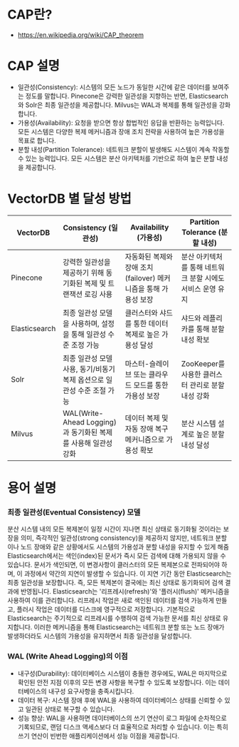 # CAP란?
- https://en.wikipedia.org/wiki/CAP_theorem

# CAP 설명
- 일관성(Consistency): 시스템의 모든 노드가 동일한 시간에 같은 데이터를 보여주는 정도를 말합니다. Pinecone은 강력한 일관성을 지향하는 반면, Elasticsearch와 Solr은 최종 일관성을 제공합니다. Milvus는 WAL과 복제를 통해 일관성을 강화합니다.
- 가용성(Availability): 요청을 받으면 항상 합법적인 응답을 반환하는 능력입니다. 모든 시스템은 다양한 복제 메커니즘과 장애 조치 전략을 사용하여 높은 가용성을 목표로 합니다.
- 분할 내성(Partition Tolerance): 네트워크 분할이 발생해도 시스템이 계속 작동할 수 있는 능력입니다. 모든 시스템은 분산 아키텍처를 기반으로 하여 높은 분할 내성을 제공합니다.

# VectorDB 별 달성 방법
| VectorDB |Consistency (일관성)| Availability (가용성)|Partition Tolerance (분할 내성)|
| --- | --- | --- | --- |
| Pinecone|강력한 일관성을 제공하기 위해 동기화된 복제 및 트랜잭션 로깅 사용|자동화된 복제와 장애 조치(failover) 메커니즘을 통해 가용성 보장|분산 아키텍처를 통해 네트워크 분할 시에도 서비스 운영 유지|
|Elasticsearch|최종 일관성 모델을 사용하며, 설정을 통해 일관성 수준 조정 가능|클러스터와 샤드를 통한 데이터 복제로 높은 가용성 달성|샤드와 레플리카를 통해 분할 내성 확보|
|Solr|최종 일관성 모델 사용, 동기/비동기 복제 옵션으로 일관성 수준 조절 가능|마스터-슬레이브 또는 클라우드 모드를 통한 가용성 보장|ZooKeeper를 사용한 클러스터 관리로 분할 내성 강화|
|Milvus|WAL(Write-Ahead Logging)과 동기화된 복제를 사용해 일관성 강화|데이터 복제 및 자동 장애 복구 메커니즘으로 가용성 확보|분산 시스템 설계로 높은 분할 내성 달성|

# 용어 설명
### 최종 일관성(Eventual Consistency) 모델
 분산 시스템 내의 모든 복제본이 일정 시간이 지나면 최신 상태로 동기화될 것이라는 보장을 의미, 즉각적인 일관성(strong consistency)을 제공하지 않지만, 네트워크 분할이나 노드 장애와 같은 상황에서도 시스템의 가용성과 분할 내성을 유지할 수 있게 해줌
 Elasticsearch에서는 색인(index)된 문서가 즉시 모든 검색에 대해 가용되지 않을 수 있습니다. 문서가 색인되면, 이 변경사항이 클러스터의 모든 복제본으로 전파되어야 하며, 이 과정에서 약간의 지연이 발생할 수 있습니다. 이 지연 기간 동안 Elasticsearch는 최종 일관성을 보장합니다. 즉, 모든 복제본이 결국에는 최신 상태로 동기화되어 검색 결과에 반영됩니다.
Elasticsearch는 '리프레시(refresh)'와 '플러시(flush)' 메커니즘을 사용하여 이를 관리합니다. 리프레시 작업은 새로 색인된 데이터를 검색 가능하게 만들고, 플러시 작업은 데이터를 디스크에 영구적으로 저장합니다. 기본적으로 Elasticsearch는 주기적으로 리프레시를 수행하여 검색 가능한 문서를 최신 상태로 유지합니다. 이러한 메커니즘을 통해 Elasticsearch는 네트워크 분할 또는 노드 장애가 발생하더라도 시스템의 가용성을 유지하면서 최종 일관성을 달성합니다.
### WAL (Write Ahead Logging)의 이점
- 내구성(Durability): 데이터베이스 시스템이 충돌한 경우에도, WAL은 마지막으로 확인된 안전 지점 이후의 모든 변경 사항을 복구할 수 있도록 보장합니다. 이는 데이터베이스의 내구성 요구사항을 충족시킵니다.
- 데이터 복구: 시스템 장애 후에 WAL을 사용하여 데이터베이스 상태를 신뢰할 수 있고 일관된 상태로 복구할 수 있습니다.
- 성능 향상: WAL을 사용하면 데이터베이스의 쓰기 연산이 로그 파일에 순차적으로 기록되므로, 랜덤 디스크 액세스보다 더 효율적으로 처리할 수 있습니다. 이는 특히 쓰기 연산이 빈번한 애플리케이션에서 성능 이점을 제공합니다.